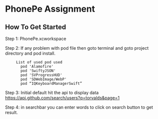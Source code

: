 # PhonePe Assignment

## How To Get Started

Step 1:   PhonePe.xcworkspace

Step 2:   If any problem with pod file then goto terminal and goto project directory and pod install.

         List of used pod used
           pod 'Alamofire'
           pod 'SwiftyJSON'
           pod 'SVProgressHUD'
           pod 'SDWebImage/WebP'
           pod “IQKeyboardManagerSwift”


Step 3:   Initial default hit the api to display data    https://api.github.com/search/users?q=torvalds&page=1

Step 4: in searchbar you can enter words to click on search button to get result.


